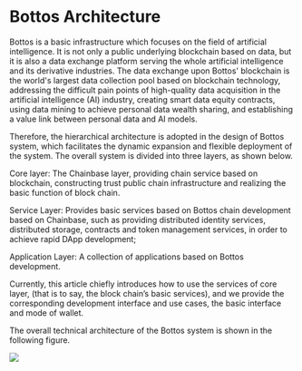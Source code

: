 # Bottos Architecture

Bottos is a basic infrastructure which focuses on the field of artificial intelligence. It is not only a public underlying blockchain based on data, but it is also a data exchange platform serving the whole artificial intelligence and its derivative industries.
The data exchange upon Bottos' blockchain is the world's largest data collection pool based on blockchain technology, addressing the difficult pain points of high-quality data acquisition in the artificial intelligence (AI) industry, creating smart data equity contracts, using data mining to achieve personal data wealth sharing, and establishing a value link between personal data and AI models.

Therefore, the hierarchical architecture is adopted in the design of Bottos system, which facilitates the dynamic expansion and flexible deployment of the system. The overall system is divided into three layers, as shown below.

Core layer: The Chainbase layer, providing chain service based on blockchain, constructing trust public chain infrastructure and realizing the basic function of block chain.

Service Layer: Provides basic services based on Bottos chain development based on Chainbase, such as providing distributed identity services, distributed storage, contracts and token management services, in order to achieve rapid DApp development;

Application Layer: A collection of applications based on Bottos development.

Currently, this article chiefly introduces how to use the services of core layer, (that is to say, the block chain’s basic services), and we provide the corresponding development interface and use cases, the basic interface and mode of wallet.

The overall technical architecture of the Bottos system is shown in the following figure.

![](https://blobscdn.gitbook.com/v0/b/gitbook-28427.appspot.com/o/assets%2F-LH6Wp7WxZSf9VDfH9F3%2F-LNFrRWMHgroD5S5zGIC%2F-LNFs6VkByTQrov1o_oU%2FBottosArchitecture.png?alt=media&token=b01a098c-23b2-454d-bb45-7d9ba6988e96)
 


